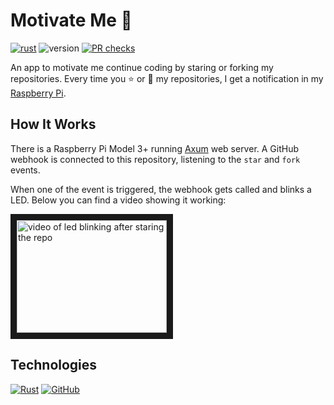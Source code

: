 # Motivate Me 💪

[![rust](https://github.com/manuelarte/motivate-me/actions/workflows/rust.yml/badge.svg)](https://github.com/manuelarte/motivate-me/actions/workflows/rust.yml)
![version](https://img.shields.io/github/v/release/manuelarte/motivate-me)
[![PR checks](https://github.com/manuelarte/motivate-me/actions/workflows/pr-checks.yml/badge.svg)](https://github.com/manuelarte/motivate-me/actions/workflows/pr-checks.yml)

An app to motivate me continue coding by staring or forking my repositories.
Every time you ⭐ or 🍴 my repositories, I get a notification in my [Raspberry Pi][raspberry-pi].

## How It Works

There is a Raspberry Pi Model 3+ running [Axum][axum] web server.
A GitHub webhook is connected to this repository, listening to the `star` and `fork` events.

When one of the event is triggered, the webhook gets called and blinks a LED. Below you can find a video showing it working:

<a href="http://www.youtube.com/watch?feature=player_embedded&v=hQUKIi9MQ8Y
" target="_blank"><img src="http://img.youtube.com/vi/hQUKIi9MQ8Y/0.jpg"
alt="video of led blinking after staring the repo" width="240" height="180" border="10" /></a>

## Technologies

[![Rust](https://img.shields.io/badge/Rust-%23000000.svg?e&logo=rust&logoColor=white)](https://www.rust-lang.org/)
[![GitHub](https://img.shields.io/badge/GitHub-%23121011.svg?logo=github&logoColor=white)](https://github.com/)

[raspberry-pi]: https://www.raspberrypi.com/
[axum]: https://docs.rs/axum/latest/axum/
